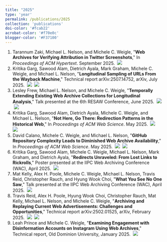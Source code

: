 ```yaml
---
title: "2025"
type: 'year'
permalink: /publications/2025
collection: 'publications'
doi-color: '#fcab22'
acrobat-color: '#f70e0c'
blogger-color: '#F37100'
---
```

1. Tarannum Zaki, Michael L. Nelson, and Michele C. Weigle, "**Web Archives for Verifying Attribution in Twitter Screenshots**," In *Proceedings of ACM Hypertext*. September 2025. <a href='https://dx.doi.org/10.1145/3720553.3746682' target='_blank'><i class='ai ai-fw ai-doi' style='color: {{ page.doi-color }}'></i></a> &nbsp;<a href='/publications/bibtex#zaki-ht25' target='_blank' class='btn btn--mcwbibtex'><img src='../images/BibTeX_logo-16px-high.png'/></a>
1. Kritika Garg, Sawood Alam, Dietrich Ayala, Mark Graham, Michele C. Weigle, and Michael L. Nelson, "**Longitudinal Sampling of URLs From the Wayback Machine**," Technical report arXiv:2507.14752, arXiv, July 2025. &nbsp;<a href='https://arxiv.org/abs/2507.14752' target='_blank' class='btn btn--mcwarxiv'><img src='../images/arxiv-logo-16px-high.png'/></a> &nbsp;<a href='/publications/bibtex#garg-tr2025' target='_blank' class='btn btn--mcwbibtex'><img src='../images/BibTeX_logo-16px-high.png'/></a>
1. Lesley Frew, Michael L. Nelson, and Michele C. Weigle, "**Temporally Extending Existing Web Archive Collections for Longitudinal Analysis**," Talk presented at the 6th RESAW Conference, June 2025. &nbsp;<a href='https://arxiv.org/abs/2505.24091' target='_blank' class='btn btn--mcwarxiv'><img src='../images/arxiv-logo-16px-high.png'/></a> &nbsp;<a href='/publications/bibtex#frew-resaw25' target='_blank' class='btn btn--mcwbibtex'><img src='../images/BibTeX_logo-16px-high.png'/></a>
1. Kritika Garg, Sawood Alam, Dietrich Ayala, Michele C. Weigle, and Michael L. Nelson, "**Not Here, Go There: Redirection Patterns in the Historical Web**," In *Proceedings of ACM Web Science*. May 2025. &nbsp;<a href='https://arxiv.org/abs/2507.22019' target='_blank' class='btn btn--mcwarxiv'><img src='../images/arxiv-logo-16px-high.png'/></a> &nbsp;<a href='/publications/bibtex#garg-websci25' target='_blank' class='btn btn--mcwbibtex'><img src='../images/BibTeX_logo-16px-high.png'/></a>
1. David Calano, Michele C. Weigle, and Michael L. Nelson, "**GitHub Repository Complexity Leads to Diminished Web Archive Availability**," In *Proceedings of ACM Web Science*. May 2025. &nbsp;<a href='https://arxiv.org/abs/2505.15042' target='_blank' class='btn btn--mcwarxiv'><img src='../images/arxiv-logo-16px-high.png'/></a> &nbsp;<a href='/publications/bibtex#calano-websci25' target='_blank' class='btn btn--mcwbibtex'><img src='../images/BibTeX_logo-16px-high.png'/></a>
1. Kritika Garg, Sawood Alam, Michele C. Weigle, Michael L. Nelson, Mark Graham, and Dietrich Ayala, "**Redirects Unraveled: From Lost Links to Rickrolls**," Poster presented at the IIPC Web Archiving Conference (WAC), April 2025. &nbsp;<a href='/publications/bibtex#garg-wac25' target='_blank' class='btn btn--mcwbibtex'><img src='../images/BibTeX_logo-16px-high.png'/></a>
1. Mat Kelly, Alex H. Poole, Michele C. Weigle, Michael L. Nelson, Travis Reid, Christopher Rauch, and Hyung Wook Choi, "**What You See No One Saw**," Talk presented at the IIPC Web Archiving Conference (WAC), April 2025. &nbsp;<a href='/publications/bibtex#kelly-wac25' target='_blank' class='btn btn--mcwbibtex'><img src='../images/BibTeX_logo-16px-high.png'/></a>
1. Travis Reid, Alex H. Poole, Hyung Wook Choi, Christopher Rauch, Mat Kelly, Michael L. Nelson, and Michele C. Weigle, "**Archiving and Replaying Current Web Advertisements: Challenges and Opportunities**," Technical report arXiv:2502.01525, arXiv, February 2025. &nbsp;<a href='https://arxiv.org/abs/2502.01525' target='_blank' class='btn btn--mcwarxiv'><img src='../images/arxiv-logo-16px-high.png'/></a> &nbsp;<a href='/publications/bibtex#reid-tr2025' target='_blank' class='btn btn--mcwbibtex'><img src='../images/BibTeX_logo-16px-high.png'/></a>
1. Leah Prince and Michele C. Weigle, "**Examining Engagement with Disinformation Accounts on Instagram Using Web Archives**," Technical report, Old Dominion University, January 2025. <a href='https://www.cs.odu.edu/~mweigle/papers/prince-REU2024.pdf' target='_blank'><i class='fas fa-solid fa-file-pdf' style='color: {{ page.acrobat-color }}'></i></a> &nbsp;<a href='/publications/bibtex#prince-tr2025' target='_blank' class='btn btn--mcwbibtex'><img src='../images/BibTeX_logo-16px-high.png'/></a>
